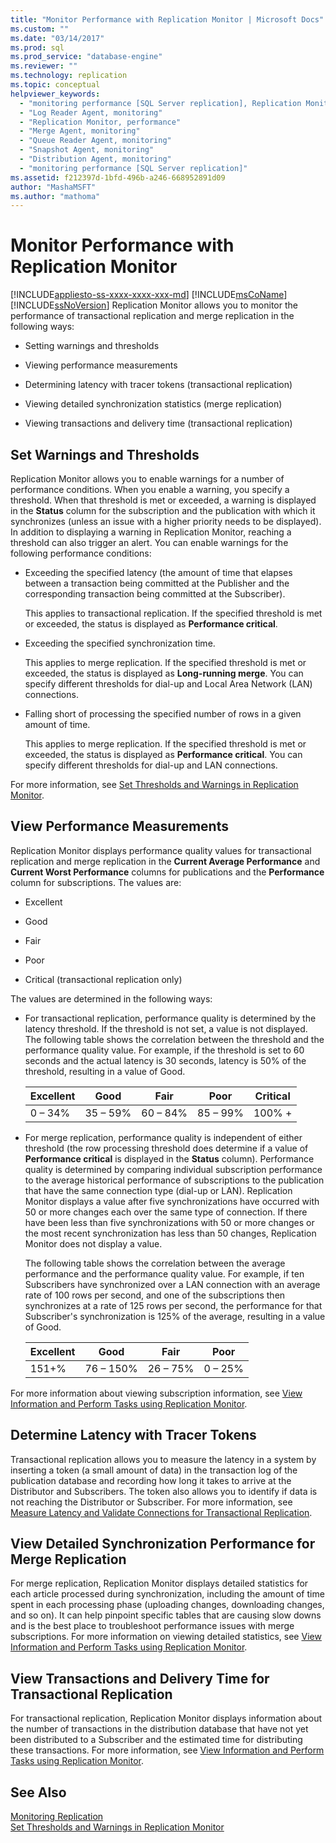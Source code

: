 ```yaml
---
title: "Monitor Performance with Replication Monitor | Microsoft Docs"
ms.custom: ""
ms.date: "03/14/2017"
ms.prod: sql
ms.prod_service: "database-engine"
ms.reviewer: ""
ms.technology: replication
ms.topic: conceptual
helpviewer_keywords: 
  - "monitoring performance [SQL Server replication], Replication Monitor"
  - "Log Reader Agent, monitoring"
  - "Replication Monitor, performance"
  - "Merge Agent, monitoring"
  - "Queue Reader Agent, monitoring"
  - "Snapshot Agent, monitoring"
  - "Distribution Agent, monitoring"
  - "monitoring performance [SQL Server replication]"
ms.assetid: f212397d-1bfd-496b-a246-668952891d09
author: "MashaMSFT"
ms.author: "mathoma"
---
```

# Monitor Performance with Replication Monitor
[!INCLUDE[appliesto-ss-xxxx-xxxx-xxx-md](../../../includes/appliesto-ss-xxxx-xxxx-xxx-md.md)]
  [!INCLUDE[msCoName](../../../includes/msconame-md.md)] [!INCLUDE[ssNoVersion](../../../includes/ssnoversion-md.md)] Replication Monitor allows you to monitor the performance of transactional replication and merge replication in the following ways:  
  
-   Setting warnings and thresholds  
  
-   Viewing performance measurements  
  
-   Determining latency with tracer tokens (transactional replication)  
  
-   Viewing detailed synchronization statistics (merge replication)  
  
-   Viewing transactions and delivery time (transactional replication)  
  
## Set Warnings and Thresholds  
 Replication Monitor allows you to enable warnings for a number of performance conditions. When you enable a warning, you specify a threshold. When that threshold is met or exceeded, a warning is displayed in the **Status** column for the subscription and the publication with which it synchronizes (unless an issue with a higher priority needs to be displayed). In addition to displaying a warning in Replication Monitor, reaching a threshold can also trigger an alert. You can enable warnings for the following performance conditions:  
  
-   Exceeding the specified latency (the amount of time that elapses between a transaction being committed at the Publisher and the corresponding transaction being committed at the Subscriber).  
  
     This applies to transactional replication. If the specified threshold is met or exceeded, the status is displayed as **Performance critical**.  
  
-   Exceeding the specified synchronization time.  
  
     This applies to merge replication. If the specified threshold is met or exceeded, the status is displayed as **Long-running merge**. You can specify different thresholds for dial-up and Local Area Network (LAN) connections.  
  
-   Falling short of processing the specified number of rows in a given amount of time.  
  
     This applies to merge replication. If the specified threshold is met or exceeded, the status is displayed as **Performance critical**. You can specify different thresholds for dial-up and LAN connections.  
  
 For more information, see [Set Thresholds and Warnings in Replication Monitor](../../../relational-databases/replication/monitor/set-thresholds-and-warnings-in-replication-monitor.md).  
  
## View Performance Measurements  
 Replication Monitor displays performance quality values for transactional replication and merge replication in the **Current Average Performance** and **Current Worst Performance** columns for publications and the **Performance** column for subscriptions. The values are:  
  
-   Excellent  
  
-   Good  
  
-   Fair  
  
-   Poor  
  
-   Critical (transactional replication only)  
  
 The values are determined in the following ways:  
  
-   For transactional replication, performance quality is determined by the latency threshold. If the threshold is not set, a value is not displayed. The following table shows the correlation between the threshold and the performance quality value. For example, if the threshold is set to 60 seconds and the actual latency is 30 seconds, latency is 50% of the threshold, resulting in a value of Good.  
  
    |Excellent|Good|Fair|Poor|Critical|  
    |---------------|----------|----------|----------|--------------|  
    |0 – 34%|35 – 59%|60 – 84%|85 – 99%|100% +|  
  
-   For merge replication, performance quality is independent of either threshold (the row processing threshold does determine if a value of **Performance critical** is displayed in the **Status** column). Performance quality is determined by comparing individual subscription performance to the average historical performance of subscriptions to the publication that have the same connection type (dial-up or LAN). Replication Monitor displays a value after five synchronizations have occurred with 50 or more changes each over the same type of connection. If there have been less than five synchronizations with 50 or more changes or the most recent synchronization has less than 50 changes, Replication Monitor does not display a value.  
  
     The following table shows the correlation between the average performance and the performance quality value. For example, if ten Subscribers have synchronized over a LAN connection with an average rate of 100 rows per second, and one of the subscriptions then synchronizes at a rate of 125 rows per second, the performance for that Subscriber's synchronization is 125% of the average, resulting in a value of Good.  
  
    |Excellent|Good|Fair|Poor|  
    |---------------|----------|----------|----------|  
    |151+%|76 – 150%|26 – 75%|0 – 25%|  
  
 For more information about viewing subscription information, see [View Information and Perform Tasks using Replication Monitor](../../../relational-databases/replication/monitor/view-information-and-perform-tasks-replication-monitor.md).  
  
## Determine Latency with Tracer Tokens  
 Transactional replication allows you to measure the latency in a system by inserting a token (a small amount of data) in the transaction log of the publication database and recording how long it takes to arrive at the Distributor and Subscribers. The token also allows you to identify if data is not reaching the Distributor or Subscriber. For more information, see [Measure Latency and Validate Connections for Transactional Replication](../../../relational-databases/replication/monitor/measure-latency-and-validate-connections-for-transactional-replication.md).  
  
## View Detailed Synchronization Performance for Merge Replication  
 For merge replication, Replication Monitor displays detailed statistics for each article processed during synchronization, including the amount of time spent in each processing phase (uploading changes, downloading changes, and so on). It can help pinpoint specific tables that are causing slow downs and is the best place to troubleshoot performance issues with merge subscriptions. For more information on viewing detailed statistics, see [View Information and Perform Tasks using Replication Monitor](../../../relational-databases/replication/monitor/view-information-and-perform-tasks-replication-monitor.md).  
  
## View Transactions and Delivery Time for Transactional Replication  
 For transactional replication, Replication Monitor displays information about the number of transactions in the distribution database that have not yet been distributed to a Subscriber and the estimated time for distributing these transactions. For more information, see [View Information and Perform Tasks using Replication Monitor](../../../relational-databases/replication/monitor/view-information-and-perform-tasks-replication-monitor.md).  
  
## See Also  
 [Monitoring Replication](../../../relational-databases/replication/monitor/monitoring-replication.md)   
 [Set Thresholds and Warnings in Replication Monitor](../../../relational-databases/replication/monitor/set-thresholds-and-warnings-in-replication-monitor.md)  
  
  
